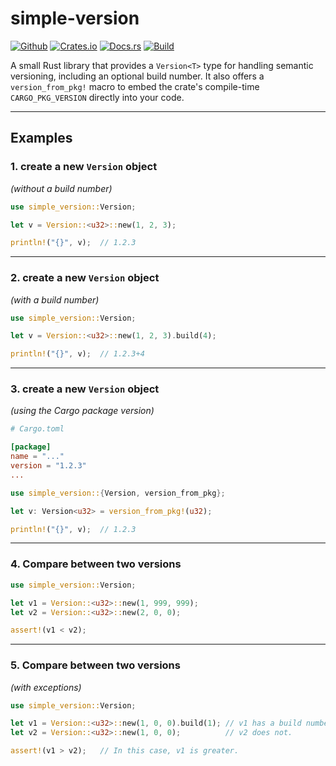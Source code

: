 # simple-version

[![Github](https://img.shields.io/badge/github-foolkat/simple_version-8da0cb?style=for-the-badge&labelColor=555555&logo=github)](https://github.com/foolkat/simple-version)
[![Crates.io](https://img.shields.io/crates/v/simple-version.svg?style=for-the-badge&color=fc8d62&logo=rust)](https://crates.io/crates/simple-version)
[![Docs.rs](https://img.shields.io/badge/docs.rs-simple_version-66c2a5?style=for-the-badge&labelColor=555555&logo=docs.rs)](https://docs.rs/simple-version)
[![Build](https://img.shields.io/github/actions/workflow/status/foolkat/simple-version/rust.yml?branch=main&style=for-the-badge)](https://github.com/foolkat/simple-version/actions?query=branch%3Amain)

A small Rust library that provides a `Version<T>` type for handling semantic versioning, 
including an optional build number. It also offers a `version_from_pkg!` macro to embed
the crate's compile-time `CARGO_PKG_VERSION` directly into your code.

---

## Examples

### 1. create a new `Version` object
*(without a build number)*

```rust
use simple_version::Version;

let v = Version::<u32>::new(1, 2, 3);

println!("{}", v);  // 1.2.3
```

---

### 2. create a new `Version` object
*(with a build number)*

```rust
use simple_version::Version;

let v = Version::<u32>::new(1, 2, 3).build(4);

println!("{}", v);  // 1.2.3+4
```

---

### 3. create a new `Version` object
*(using the Cargo package version)*

```toml
# Cargo.toml

[package]
name = "..."
version = "1.2.3"
...
```

```rust
use simple_version::{Version, version_from_pkg};

let v: Version<u32> = version_from_pkg!(u32);

println!("{}", v);  // 1.2.3
```

---

### 4. Compare between two versions

```rust
use simple_version::Version;

let v1 = Version::<u32>::new(1, 999, 999);
let v2 = Version::<u32>::new(2, 0, 0);

assert!(v1 < v2);
```

---

### 5. Compare between two versions
*(with exceptions)*

```rust
use simple_version::Version;

let v1 = Version::<u32>::new(1, 0, 0).build(1); // v1 has a build number.
let v2 = Version::<u32>::new(1, 0, 0);          // v2 does not.

assert!(v1 > v2);   // In this case, v1 is greater.
```